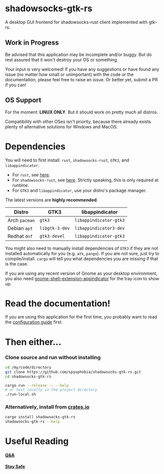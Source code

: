 # shadowsocks-gtk-rs

A desktop GUI frontend for shadowsocks-rust client implemented with gtk-rs.

## Work in Progress

Be advised that this application may be incomplete and/or buggy. But do rest assured that it won't destroy your OS or something.

Your input is very welcomed! If you have any suggestions or have found any issue (no matter how small or unimportant) with the code or the documentation, please feel free to raise an issue. Or better yet, submit a PR if you can!

## OS Support

For the moment: **LINUX ONLY**. But it should work on pretty much all distros.

Compatibility with other OSes isn't priority, because there already exists plenty of alternative solutions for Windows and MacOS.

# Dependencies

You will need to first install: `rust`, `shadowsocks-rust`, `GTK3`, and `libappindicator`.
 - For `rust`, see [here](https://www.rust-lang.org/tools/install).
 - For `shadowsocks-rust`, see [here](https://github.com/shadowsocks/shadowsocks-rust#build--install). Strictly speaking, this is only required at runtime.
 - For `GTK3` and `libappindicator`, use your distro's package manager.

The latest versions are **highly recommended**.

| Distro        | GTK3           | libappindicator        |
| ------------- | -------------- | ---------------------- |
| Arch `pacman` | `gtk3`         | `libappindicator-gtk3` |
| Debian `apt`  | `libgtk-3-dev` | `libappindicator3-dev` |
| Redhat `dnf`  | `gtk3-devel`   | `libappindicator-gtk3` |

You might also need to manually install dependencies of `GTK3` if they are not installed automatically for you (e.g. `atk`, `pango`). If you are not sure, just try to compile/install. `cargo` will tell you what dependencies you are missing if that is the case.

If you are using any recent version of Gnome as your desktop environment, you also need [gnome-shell-extension-appindicator](https://extensions.gnome.org/extension/615) for the tray icon to show up.

# Read the documentation!

If you are using this application for the first time, you probably want to read the [configuration guide](res/QnA.md#how-to-customise-configuration) first.

# Then either...

### Clone source and run without installing

```sh
cd /my/code/directory
git clone https://github.com/spyophobia/shadowsocks-gtk-rs.git
cd shadowsocks-gtk-rs
```

```sh
cargo run --release -- --help
# or test locally in the project directory
./run-local.sh
```

### Alternatively, install from [crates.io](https://crates.io/crates/shadowsocks-gtk-rs)

```sh
cargo install shadowsocks-gtk-rs
shadowsocks-gtk-rs --help
```

# Useful Reading

#### [Q&A](res/QnA.md)

#### [Stay Safe](res/stay-safe.md)
